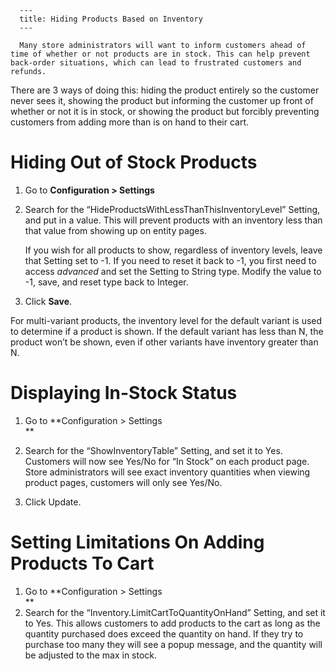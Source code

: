 
      ---
      title: Hiding Products Based on Inventory
      ---

      Many store administrators will want to inform customers ahead of time of whether or not products are in stock. This can help prevent back-order situations, which can lead to frustrated customers and refunds.   
  
There are 3 ways of doing this: hiding the product entirely so the customer never sees it, showing the product but informing the customer up front of whether or not it is in stock, or showing the product but forcibly preventing customers from adding more than is on hand to their cart.

Hiding Out of Stock Products
============================

1.  Go to **Configuration > Settings**  
      
    
2.  Search for the “HideProductsWithLessThanThisInventoryLevel” Setting, and put in a value. This will prevent products with an inventory less than that value from showing up on entity pages.  
      
    If you wish for all products to show, regardless of inventory levels, leave that Setting set to -1. If you need to reset it back to -1, you first need to access _advanced_ and set the Setting to String type. Modify the value to -1, save, and reset type back to Integer.  
      
    
3.  Click **Save**.

For multi-variant products, the inventory level for the default variant is used to determine if a product is shown. If the default variant has less than N, the product won’t be shown, even if other variants have inventory greater than N.

Displaying In-Stock Status
==========================

1.  Go to **Configuration > Settings  
    **
2.  Search for the “ShowInventoryTable” Setting, and set it to Yes. Customers will now see Yes/No for “In Stock” on each product page.  
    Store administrators will see exact inventory quantities when viewing product pages, customers will only see Yes/No.  
      
    
3.  Click Update.

Setting Limitations On Adding Products To Cart
==============================================

1.  Go to **Configuration > Settings  
    **
2.  Search for the “Inventory.LimitCartToQuantityOnHand” Setting, and set it to Yes. This allows customers to add products to the cart as long as the quantity purchased does exceed the quantity on hand. If they try to purchase too many they will see a popup message, and the quantity will be adjusted to the max in stock.
      